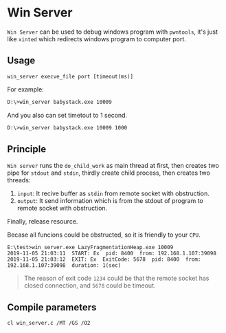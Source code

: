 # Win Server

`Win Server` can be used to debug windows program with `pwntools`, it's just like `xinted` which redirects windows program to computer port.

## Usage

`win_server execve_file port [timeout(ms)]`

For example: 

```bash
D:\>win_server babystack.exe 10009
```

And you also can set timetout to 1 second.

```bash
D:\>win_server babystack.exe 10009 1000
```

## Principle

`Win server` runs the `do_child_work` as main thread at first, then creates two pipe for `stdout` and `stdin`, thirdly create child process, then creates two threads:

1. `input`: It recive buffer as `stdin` from remote socket with obstruction.
2. `output`: It send information which is from the stdout of program to remote socket with obstruction.

Finally, release resource.

Becase all funcions could be obstructed, so it is friendly to your `CPU`.

```
E:\test>win_server.exe LazyFragmentationHeap.exe 10009
2019-11-05 21:03:11  START: Ex  pid: 8400  from: 192.168.1.107:39098
2019-11-05 21:03:12  EXIT: Ex  ExitCode: 5678  pid: 8400  from: 192.168.1.107:39098  duration: 1(sec)
```

> The reason of exit code `1234` could be that the remote socket has closed connection, and `5678` could be timeout.

## Compile parameters

```bash
cl win_server.c /MT /GS /O2
```